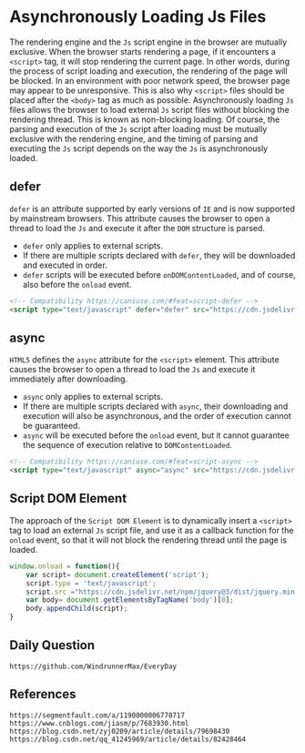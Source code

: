 # Asynchronously Loading Js Files
The rendering engine and the `Js` script engine in the browser are mutually exclusive. When the browser starts rendering a page, if it encounters a `<script>` tag, it will stop rendering the current page. In other words, during the process of script loading and execution, the rendering of the page will be blocked. In an environment with poor network speed, the browser page may appear to be unresponsive. This is also why `<script>` files should be placed after the `<body>` tag as much as possible. Asynchronously loading `Js` files allows the browser to load external `Js` script files without blocking the rendering thread. This is known as non-blocking loading. Of course, the parsing and execution of the `Js` script after loading must be mutually exclusive with the rendering engine, and the timing of parsing and executing the `Js` script depends on the way the `Js` is asynchronously loaded.

## defer
`defer` is an attribute supported by early versions of `IE` and is now supported by mainstream browsers. This attribute causes the browser to open a thread to load the `Js` and execute it after the `DOM` structure is parsed.
* `defer` only applies to external scripts.
* If there are multiple scripts declared with `defer`, they will be downloaded and executed in order.
* `defer` scripts will be executed before `onDOMContentLoaded`, and of course, also before the `onload` event.

```html
<!-- Compatibility https://caniuse.com/#feat=script-defer -->
<script type="text/javascript" defer="defer" src="https://cdn.jsdelivr.net/npm/jquery@3/dist/jquery.min.js" ></script>
```

## async
`HTML5` defines the `async` attribute for the `<script>` element. This attribute causes the browser to open a thread to load the `Js` and execute it immediately after downloading.
* `async` only applies to external scripts.
* If there are multiple scripts declared with `async`, their downloading and execution will also be asynchronous, and the order of execution cannot be guaranteed.
* `async` will be executed before the `onload` event, but it cannot guarantee the sequence of execution relative to `DOMContentLoaded`.

```html
<!-- Compatibility https://caniuse.com/#feat=script-async -->
<script type="text/javascript" async="async" src="https://cdn.jsdelivr.net/npm/jquery@3/dist/jquery.min.js" ></script>
``` 

## Script DOM Element
The approach of the `Script DOM Element` is to dynamically insert a `<script>` tag to load an external `Js` script file, and use it as a callback function for the `onload` event, so that it will not block the rendering thread until the page is loaded.

```javascript
window.onload = function(){
    var script= document.createElement('script'); 
    script.type = 'text/javascript'; 
    script.src ="https://cdn.jsdelivr.net/npm/jquery@3/dist/jquery.min.js"; 
    var body= document.getElementsByTagName('body')[0]; 
    body.appendChild(script);
}
```

## Daily Question

```
https://github.com/WindrunnerMax/EveryDay
```

## References

```
https://segmentfault.com/a/1190000006778717
https://www.cnblogs.com/jiasm/p/7683930.html
https://blog.csdn.net/zyj0209/article/details/79698430
https://blog.csdn.net/qq_41245969/article/details/82428464
```